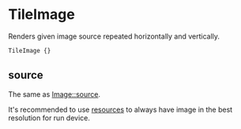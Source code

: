 # TileImage

Renders given image source repeated horizontally and vertically.

```css
TileImage {}
```

## source

The same as [Image::source](/api/renderer-image.html#source).

It's recommended to use [resources](/static-resources.html) to always have image in the best resolution for run device.
